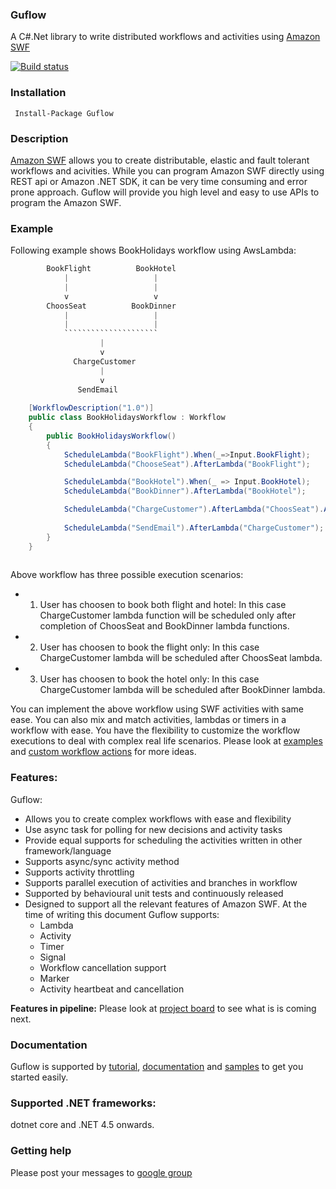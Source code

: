 ### Guflow
A C#.Net library to write distributed workflows and activities using [Amazon SWF](https://aws.amazon.com/swf/)

[![Build status](https://ci.appveyor.com/api/projects/status/github/gurmitteotia/guflow?svg=true)](https://ci.appveyor.com/project/gurmitteotia/guflow/branch/master)

### Installation
```
 Install-Package Guflow
 ```
### Description
[Amazon SWF](https://aws.amazon.com/swf/) allows you to create distributable, elastic and fault tolerant workflows and acivities. While you can program Amazon SWF directly using REST api or Amazon .NET SDK, it can be very time consuming and error prone approach. Guflow will provide you high level and easy to use APIs to program the Amazon SWF.

### Example
Following example shows BookHolidays workflow using AwsLambda:
     
```cs
        BookFlight          BookHotel
            |                   |
            |                   |
            v                   v
        ChoosSeat          BookDinner
            |                   |
            |                   |
            `````````````````````
                    |
                    v
              ChargeCustomer
                    |
                    v
               SendEmail
              
    [WorkflowDescription("1.0")]
    public class BookHolidaysWorkflow : Workflow
    {
        public BookHolidaysWorkflow()
        {
            ScheduleLambda("BookFlight").When(_=>Input.BookFlight);
            ScheduleLambda("ChooseSeat").AfterLambda("BookFlight");

            ScheduleLambda("BookHotel").When(_ => Input.BookHotel);
            ScheduleLambda("BookDinner").AfterLambda("BookHotel");

            ScheduleLambda("ChargeCustomer").AfterLambda("ChoosSeat").AfterLambda("BookDinner");
            
            ScheduleLambda("SendEmail").AfterLambda("ChargeCustomer");
        }
    }             
          
```
Above workflow has three possible execution scenarios:
* 1. User has choosen to book both flight and hotel: In this case ChargeCustomer lambda function will be scheduled only after completion of ChoosSeat and BookDinner lambda functions.
* 2. User has choosen to book the flight only: In this case ChargeCustomer lambda will be scheduled after ChoosSeat lambda.
* 3. User has choosen to book the hotel only: In this case ChargeCustomer lambda will be scheduled after BookDinner lambda.  

You can implement the above workflow using SWF activities with same ease. You can also mix and match activities, lambdas or timers in a workflow with ease. You have the flexibility to customize the workflow executions to deal with complex real life scenarios. Please look at [examples](https://github.com/gurmitteotia/guflow-samples) and [custom workflow actions](https://github.com/gurmitteotia/guflow/wiki/workflow-actions) for more ideas.

### Features:
Guflow:
* Allows you to create complex workflows with ease and flexibility
* Use async task for polling for new decisions and activity tasks
* Provide equal supports for scheduling the activities written in other framework/language
* Supports async/sync activity method
* Supports activity throttling
* Supports parallel execution of activities and branches in workflow
* Supported by behavioural unit tests and continuously released
* Designed to support all the relevant features of Amazon SWF. At the time of writing this document Guflow supports:
  * Lambda
  * Activity
  * Timer
  * Signal
  * Workflow cancellation support
  * Marker
  * Activity heartbeat and cancellation

**Features in pipeline:** Please look at [project board](https://github.com/gurmitteotia/guflow/projects/1) to see what is is coming next.

### Documentation
Guflow is supported by [tutorial](https://github.com/gurmitteotia/guflow/wiki/Tutorial), [documentation](https://github.com/gurmitteotia/guflow/wiki) and [samples](https://github.com/gurmitteotia/guflow-samples) to get you started easily.

### Supported .NET frameworks:
dotnet core and .NET 4.5 onwards.

### Getting help
Please post your messages to [google group](https://groups.google.com/forum/#!forum/guflow)
